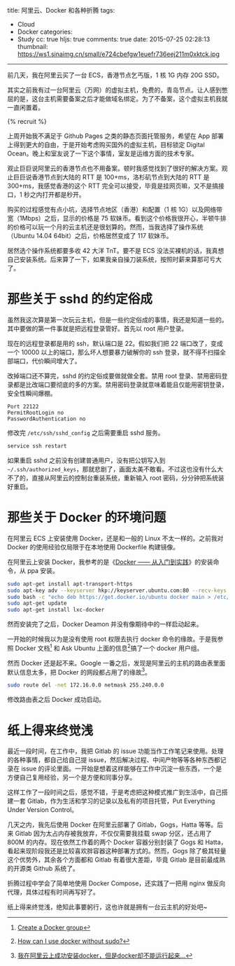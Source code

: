title: 阿里云、Docker 和各种折腾
tags:
  - Cloud
  - Docker
categories:
  - Study
cc: true
hljs: true
comments: true
date: 2015-07-25 02:28:13
thumbnail: https://ws1.sinaimg.cn/small/e724cbefgw1euefr736eej211m0xktck.jpg
---

前几天，我在阿里云买了一台 ECS，香港节点乞丐版，1 核 1G 内存 20G SSD。

其实之前我有过一台阿里云（万网）的虚拟主机，免费的，青岛节点。让人感到憋屈的是，这台主机需要备案之后才能做域名绑定。为了不备案，这个虚拟主机我就一直闲置着。

<!-- more --><!-- indicate-the-source -->

{% recruit %}

上周开始我不满足于 Github Pages 之类的静态页面托管服务，希望在 App 部署上得到更大的自由，于是开始考虑购买国外的虚拟主机，目标锁定 Digital Ocean。晚上和室友说了一下这个事情，室友是运维方面的技术专家。

观止巨巨说阿里云的香港节点也不用备案。顿时我感觉找到了很好的解决方案。观止巨巨说香港节点到大陆的 RTT 是 100+ms，洛杉矶节点到大陆的 RTT 是 300+ms，我感觉香港的这个 RTT 完全可以接受，毕竟是挂网页嘛，又不是搞接口，1 秒之内打开都是秒开。

购买的过程感觉有点小坑，选择节点地区（香港）和配置（1 核 1G）以及网络带宽（1Mbps）之后，显示的价格是 75 软妹币。看到这个价格我很开心，半顿牛排的价格可以玩一个月的云主机还是很划算的。然而，当我选择了操作系统（Ubuntu 14.04 64bit）之后，价格居然变成了 117 软妹币。

居然选个操作系统都要多收 42 大洋 TnT。要不是 ECS 没法买裸机的话，我真想自己安装系统。后来算了一下，如果我亲自操刀装系统，按照时薪来算那可亏大了。

# 那些关于 sshd 的约定俗成 #

虽然我这次算是第一次玩云主机，但是一些约定俗成的事情，我还是知道一些的。其中要做的第一件事就是把远程登录管好。首先以 root 用户登录。

现在的远程登录都是用的 ssh，默认端口是 22。假如我们把 22 端口改了，变成一个 10000 以上的端口，那么坏人想要暴力破解你的 ssh 登录，就不得不扫描全部端口，代价瞬间增大了。

改掉端口还不算完，sshd 的约定俗成要做就做全套。禁用 root 登录、禁用密码登录都是比改端口要彻底的多的方案。禁用密码登录就意味着能且仅能用密钥登录，安全性瞬间爆棚。

```
Port 22122
PermitRootLogin no
PasswordAuthentication no
```

修改完 `/etc/ssh/sshd_config` 之后需要重启 sshd 服务。

```bash
service ssh restart
```

如果重启 sshd 之前没有创建普通用户，没有把公钥写入到 `~/.ssh/authorized_keys`，那就悲剧了，画面太美不敢看。不过这也没有什么大不了的，直接从阿里云的控制台重装系统，重新输入 root 密码，分分钟把系统装好重启。

# 那些关于 Docker 的环境问题 #

在阿里云 ECS 上安装使用 Docker，还是和一般的 Linux 不太一样的。之前我对 Docker 的使用经验仅局限于在本地使用 Dockerfile 构建镜像。

在阿里云上安装 Docker，我参考的是《[Docker —— 从入门到实践][1]》的安装命令，从 ppa 安装。

```bash
sudo apt-get install apt-transport-https
sudo apt-key adv --keyserver hkp://keyserver.ubuntu.com:80 --recv-keys 36A1D7869245C8950F966E92D8576A8BA88D21E9
sudo bash -c "echo deb https://get.docker.io/ubuntu docker main > /etc/apt/sources.list.d/docker.list"
sudo apt-get update
sudo apt-get install lxc-docker
```

然而安装完了之后，Docker Deamon 并没有像期待中的一样启动起来。

一开始的时候我以为是没有使用 root 权限去执行 docker 命令的缘故。于是我参照 Docker 文档[^1] 和 Ask Ubuntu 上面的信息[^2]搞了一个 docker 用户组。

[^1]: [Create a Docker group][2]
[^2]: [How can I use docker without sudo?][3]

然而 Docker 还是起不来。Google 一番之后，发现是阿里云的主机的路由表里面默认信息太多，把 Docker 的网段都占用了的缘故[^3]。

[^3]: [我在阿里云上成功安装docker，但是docker却不能运行起来...][4]

```bash
sudo route del -net 172.16.0.0 netmask 255.240.0.0
```

修改路由表之后 Docker 成功启动。

# 纸上得来终觉浅 #

最近一段时间，在工作中，我把 Gitlab 的 issue 功能当作工作笔记来使用。处理的各种事情，都自己给自己提 issue，然后解决过程、中间产物等等各种东西都记录在 issue 的评论里面。一开始是想着这样能够在工作中沉淀一些东西，一个是方便自己复用经验，另一个是方便和同事分享。

这样工作了一段时间之后，感觉不错，于是考虑把这种模式推广到生活中，自己搭建一套 Gitlab，作为生活和学习的记录以及私有的项目托管，Put Everything Under Version Control。

几天之内，我先后使用 Docker 在阿里云部署了 Gitlab，Gogs，Hatta 等等。后来 Gitlab 因为太占内存被我放弃，不仅仅需要我挂载 swap 分区，还占用了 800M 的内存。现在依然工作着的两个 Docker 容器分别封装了 Gogs 和 Hatta，看起来现阶段我还是比较喜欢胖容器这种部署方式的。然而，Gogs 除了极其轻量这个优势外，其余各个方面都和 Gitlab 有着很大差距，毕竟 Gitlab 是目前最成熟的开源类 Github 系统了。

折腾过程中学会了简单地使用 Docker Compose，还实践了一把用 nginx 做反向代理，具体过程有时间再写好了。

纸上得来终觉浅，绝知此事要躬行，这也许就是拥有一台云主机的好处吧~

[1]: http://dockerpool.com/static/books/docker_practice/install/ubuntu.html
[2]: https://docs.docker.com/installation/ubuntulinux/#create-a-docker-group
[3]: http://askubuntu.com/questions/477551/how-can-i-use-docker-without-sudo
[4]: http://www.zhihu.com/question/24863856

